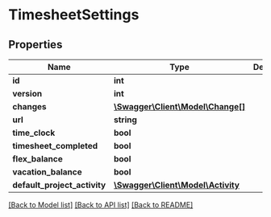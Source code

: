 # TimesheetSettings

## Properties
Name | Type | Description | Notes
------------ | ------------- | ------------- | -------------
**id** | **int** |  | [optional] 
**version** | **int** |  | [optional] 
**changes** | [**\Swagger\Client\Model\Change[]**](Change.md) |  | [optional] 
**url** | **string** |  | [optional] 
**time_clock** | **bool** |  | [optional] 
**timesheet_completed** | **bool** |  | [optional] 
**flex_balance** | **bool** |  | [optional] 
**vacation_balance** | **bool** |  | [optional] 
**default_project_activity** | [**\Swagger\Client\Model\Activity**](Activity.md) |  | [optional] 

[[Back to Model list]](../README.md#documentation-for-models) [[Back to API list]](../README.md#documentation-for-api-endpoints) [[Back to README]](../README.md)


